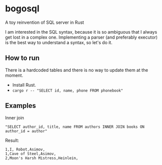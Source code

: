 # bogosql

A toy reinvention of SQL server in Rust

I am interested in the SQL syntax, because it is so ambiguous that I always get lost in a complex one.
Implementing a parser (and preferably executor) is the best way to understand a syntax, so let's do it.

## How to run

There is a hardcoded tables and there is no way to update them at the moment.

* Install Rust.
* `cargo r -- "SELECT id, name, phone FROM phonebook"`

## Examples

Inner join

```
"SELECT author_id, title, name FROM authors INNER JOIN books ON author_id = author"
```

Result:

```
1,I, Robot,Asimov,
1,Cave of Steel,Asimov,
2,Moon's Harsh Mistress,Heinlein,
```
